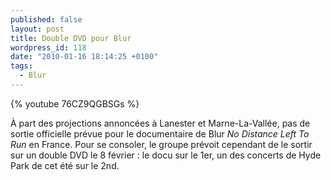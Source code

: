 ```yaml
---
published: false
layout: post
title: Double DVD pour Blur
wordpress_id: 118
date: "2010-01-16 18:14:25 +0100"
tags:
  - Blur
---
```


{% youtube 76CZ9QGBSGs %}

À part des projections annoncées à Lanester et Marne-La-Vallée, pas de sortie
officielle prévue pour le documentaire de Blur _No Distance Left To Run_ en
France. Pour se consoler, le groupe prévoit cependant de le sortir sur un double
DVD le 8 février : le docu sur le 1er, un des concerts de Hyde Park de cet été
sur le 2nd.
